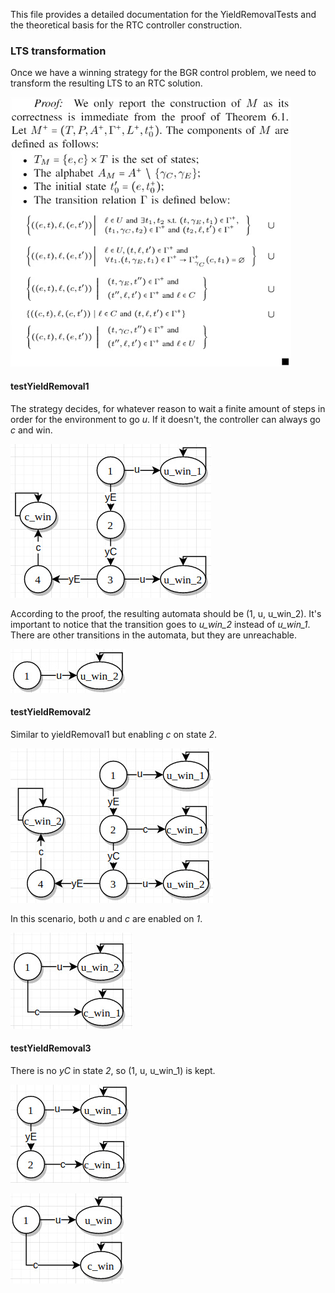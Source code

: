 This file provides a detailed documentation for the YieldRemovalTests and the theoretical basis for the RTC controller 
construction.

### LTS transformation
Once we have a winning strategy for the BGR control problem, we need to transform the resulting LTS to
an RTC solution.

![alt text](rtc_transformation.png "RTC Transformation")


#### testYieldRemoval1

The strategy decides, for whatever reason to wait a finite amount of steps in order for the environment to go *u*.
If it doesn't, the controller can always go *c* and win.

![alt text](yieldRemoval1.png "Yield Removal 1")

According to the proof, the resulting automata should be (1, u, u_win_2).
It's important to notice that the transition goes to *u_win_2* instead of *u_win_1*. 
There are other transitions in the automata, but they are unreachable.

![alt text](yieldRemoval1Result.png "Yield Removal 1 Result")

#### testYieldRemoval2

Similar to yieldRemoval1 but enabling *c* on state *2*.

![alt text](yieldRemoval2.png "Yield Removal 2")

In this scenario, both *u* and *c* are enabled on *1*.

![alt text](yieldRemoval2Result.png "Yield Removal 2 Result")

#### testYieldRemoval3

There is no *yC* in state *2*, so (1, u, u_win_1) is kept.

![alt text](yieldRemoval3.png "Yield Removal 3")

![alt text](yieldRemoval3Result.png "Yield Removal 3 Result")

